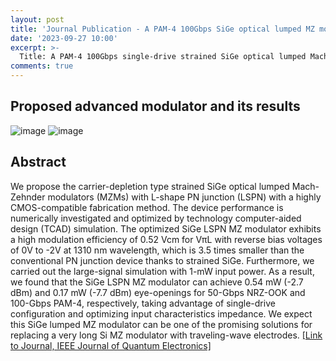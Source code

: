 ```yaml
---
layout: post
title: 'Journal Publication - A PAM-4 100Gbps SiGe optical lumped MZ modulator for datacom application'
date: '2023-09-27 10:00'
excerpt: >-
  Title: A PAM-4 100Gbps single-drive strained SiGe optical lumped Mach-Zehnder modulator for O-band application
comments: true
---
```

## Proposed advanced modulator and its results
![image](https://github.com/yh2424/yh2424.github.io/assets/32427749/fe38b6fd-17df-432e-a58e-166240ce21c5)
![image](https://github.com/yh2424/yh2424.github.io/assets/32427749/a8e86180-68aa-4067-9456-7559543725dc)

## Abstract
We propose the carrier-depletion type strained SiGe optical lumped Mach-Zehnder modulators (MZMs) with L-shape PN junction (LSPN) with a highly CMOS-compatible fabrication method. The device performance is numerically investigated and optimized by technology computer-aided design (TCAD) simulation. The optimized SiGe LSPN MZ modulator exhibits a high modulation efficiency of 0.52 Vcm for VπL with reverse bias voltages of 0V to -2V at 1310 nm wavelength, which is 3.5 times smaller than the conventional PN junction device thanks to strained SiGe. Furthermore, we carried out the large-signal simulation with 1-mW input power. As a result, we found that the SiGe LSPN MZ modulator can achieve 0.54 mW (-2.7 dBm) and 0.17 mW (-7.7 dBm) eye-openings for 50-Gbps NRZ-OOK and 100-Gbps PAM-4, respectively, taking advantage of single-drive configuration and optimizing input characteristics impedance. We expect this SiGe lumped MZ modulator can be one of the promising solutions for replacing a very long Si MZ modulator with traveling-wave electrodes.
[[Link to Journal, IEEE Journal of Quantum Electronics]](https://ieeexplore.ieee.org/document/10263591)

